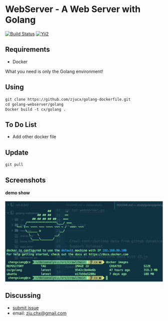 WebServer - A Web Server with Golang
=========================
[![Build Status](https://travis-ci.org/zjucx/golang-webserver.svg?branch=master
)]()
[![Yii2](https://img.shields.io/badge/PoweredBy-AshyCx-brightgreen.svg?style=flat)]()

Requirements
------------

* Docker

What you need is only the Golang environment!


Using
------------
```
git clone https://github.com/zjucx/golang-dockerfile.git
cd golang-webserver/golang
Docker build -t cx/golang .
```

To Do List
----------

- Add other docker file

Update
-----------------
```
git pull
```

Screenshots
-----------

#### demo show
![](https://github.com/zjucx/golang-dockerfile/blob/master/docs/demo.png)



Discussing
----------
- [submit issue](https://github.com/zjucx/golang-dockerfile/issues/new)
- email: zju.chx@gmail.com
